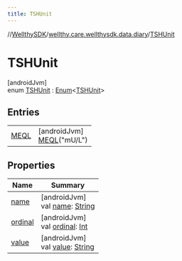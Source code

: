 ```yaml
---
title: TSHUnit
---
```

//[WellthySDK](../../../index.html)/[wellthy.care.wellthysdk.data.diary](../index.html)/[TSHUnit](index.html)



# TSHUnit



[androidJvm]\
enum [TSHUnit](index.html) : [Enum](https://kotlinlang.org/api/latest/jvm/stdlib/kotlin/-enum/index.html)&lt;[TSHUnit](index.html)&gt;



## Entries


| | |
|---|---|
| [MEQL](-m-e-q-l/index.html) | [androidJvm]<br>[MEQL](-m-e-q-l/index.html)("mU/L") |


## Properties


| Name | Summary |
|---|---|
| [name](../../wellthy.care.wellthysdk.data.profile.you/-gender/-male/index.html#-372974862%2FProperties%2F-1123460525) | [androidJvm]<br>val [name](../../wellthy.care.wellthysdk.data.profile.you/-gender/-male/index.html#-372974862%2FProperties%2F-1123460525): [String](https://kotlinlang.org/api/latest/jvm/stdlib/kotlin/-string/index.html) |
| [ordinal](../../wellthy.care.wellthysdk.data.profile.you/-gender/-male/index.html#-739389684%2FProperties%2F-1123460525) | [androidJvm]<br>val [ordinal](../../wellthy.care.wellthysdk.data.profile.you/-gender/-male/index.html#-739389684%2FProperties%2F-1123460525): [Int](https://kotlinlang.org/api/latest/jvm/stdlib/kotlin/-int/index.html) |
| [value](value.html) | [androidJvm]<br>val [value](value.html): [String](https://kotlinlang.org/api/latest/jvm/stdlib/kotlin/-string/index.html) |

